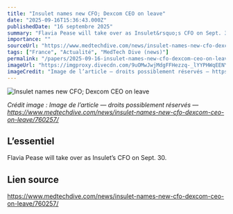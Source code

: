 ```yaml
---
title: "Insulet names new CFO; Dexcom CEO on leave"
date: "2025-09-16T15:36:43.000Z"
publishedDate: "16 septembre 2025"
summary: "Flavia Pease will take over as Insulet&rsquo;s CFO on Sept. 30."
importance: ""
sourceUrl: "https://www.medtechdive.com/news/insulet-names-new-cfo-dexcom-ceo-on-leave/760257/"
tags: ["France", "Actualité", "MedTech Dive (news)"]
permalink: "/papers/2025-09-16-insulet-names-new-cfo-dexcom-ceo-on-leave"
imageUrl: "https://imgproxy.divecdn.com/9uOMwJwjMdgFFHezzq-_lYYPHWqEENY2fBtC-0t7CXU/g:nowe:0:6/c:799:451/rs:fit:770:435/Z3M6Ly9kaXZlc2l0ZS1zdG9yYWdlL2RpdmVpbWFnZS9GbGF2aWFfUGVhc2VfaW5zdWxldC5qcGc=.webp"
imageCredit: "Image de l’article — droits possiblement réservés — https://www.medtechdive.com/news/insulet-names-new-cfo-dexcom-ceo-on-leave/760257/"
---
```


![Insulet names new CFO; Dexcom CEO on leave](https://imgproxy.divecdn.com/9uOMwJwjMdgFFHezzq-_lYYPHWqEENY2fBtC-0t7CXU/g:nowe:0:6/c:799:451/rs:fit:770:435/Z3M6Ly9kaXZlc2l0ZS1zdG9yYWdlL2RpdmVpbWFnZS9GbGF2aWFfUGVhc2VfaW5zdWxldC5qcGc=.webp)

*Crédit image : Image de l’article — droits possiblement réservés — https://www.medtechdive.com/news/insulet-names-new-cfo-dexcom-ceo-on-leave/760257/*

## L’essentiel

Flavia Pease will take over as Insulet&rsquo;s CFO on Sept. 30.

## Lien source

https://www.medtechdive.com/news/insulet-names-new-cfo-dexcom-ceo-on-leave/760257/
